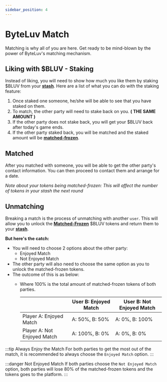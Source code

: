 ```yaml
---
sidebar_position: 4
---
```


# ByteLuv Match

Matching is why all of you are here. Get ready to be mind-blown by the power of ByteLuv's matching mechanism.

## Liking with \$BLUV - Staking

Instead of liking, you will need to show how much you like them by staking \$BLUV from your **[stash](terminologies-of-byteluv.md#stash)**. Here are a list of what you can do with the staking feature:
1. Once staked one someone, he/she will be able to see that you have staked on them.
2. To match, the other party will need to stake back on you. **( THE SAME AMOUNT )**
3. If the other party does not stake back, you will get your \$BLUV back after today's game ends.
4. If the other party staked back, you will be matched and the staked amount will be **[matched-frozen](terminologies-of-byteluv.md#matched-frozen)**.

## Matched

After you matched with someone, you will be able to get the other party's contact information. You can then proceed to contact them and arrange for a date.

*Note about your tokens being matched-frozen: This will affect the number of tokens in your stash the next round*

## Unmatching

Breaking a match is the process of unmatching with another `user`. This will allow you to unlock the **[Matched-Frozen](terminologies-of-byteluv.md#matched-frozen)** \$BLUV tokens and return them to your **[stash](./terminologies-of-byteluv.md#stash)**.

**But here's the catch:**
- You will need to choose 2 options about the other party:
  - Enjoyed Match
  - Not Enjoyed Match
- The other party will also need to choose the same option as you to unlock the matched-frozen tokens.
- The outcome of this is as below:
  - Where 100% is the total amount of matched-frozen tokens of both parties. 

    |                                     | User B: Enjoyed Match | User B: Not Enjoyed Match |
    |-------------------------------------|-----------------------|---------------------------|
    | Player A: Enjoyed Match             | A: 50%, B: 50%        | A: 0%, B: 100%            |
    | Player A: Not Enjoyed Match         | A: 100%, B: 0%        | A: 0%, B: 0%            |

:::tip Always Enjoy the Match
For both parties to get the most out of the match, it is recommended to always choose the `Enjoyed Match` option.
:::

:::danger Not Enjoyed Match
If both parties choose the `Not Enjoyed Match` option, both parties will lose 80% of the matched-frozen tokens and the tokens goes to the platform.
:::

